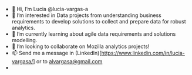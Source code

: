 - 👋 Hi, I’m Lucia @lucia-vargas-a
- 👀 I’m interested in Data projects from understanding business requirements to develop solutions to collect and prepare data for robust analytics.
- 🌱 I’m currently learning about agile data requirements and solutions modelling.
- 💞️ I’m looking to collaborate on Mozilla analytics projects!
- 📫 Send me a message in (LinkedIn)[https://www.linkedin.com/in/lucia-vargasa/] or to alvargasa@gmail.com
- 
<!---
lucia-vargas-a/lucia-vargas-a is a ✨ special ✨ repository because its `README.md` (this file) appears on your GitHub profile.
You can click the Preview link to take a look at your changes.
--->
